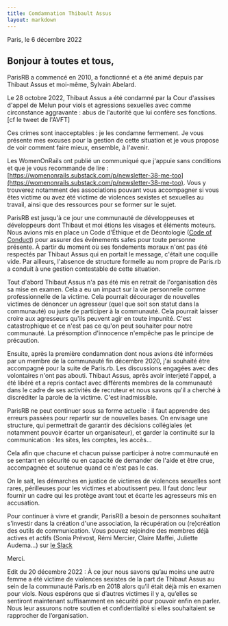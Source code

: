 ```yaml
---
title: Comdamnation Thibault Assus
layout: markdown
---
```


Paris, le 6 décembre 2022

## Bonjour à toutes et tous,

ParisRB a commencé en 2010, a fonctionné et a été animé depuis par Thibaut Assus et moi-même, Sylvain Abelard.

Le 28 octobre 2022, Thibaut Assus a été condamné par la Cour d'assises d'appel de Melun pour viols et agressions sexuelles avec comme circonstance aggravante : abus de l'autorité que lui confère ses fonctions. [cf le tweet de l'AVFT]

Ces crimes sont inacceptables : je les condamne fermement. Je vous présente mes excuses pour la gestion de cette situation et je vous propose de voir comment faire mieux, ensemble, à l'avenir.

Les WomenOnRails ont publié un communiqué que j'appuie sans conditions et que je vous recommande de lire : [https://womenonrails.substack.com/p/newsletter-38-me-too](https://womenonrails.substack.com/p/newsletter-38-me-too). Vous y trouverez notamment des associations pouvant vous accompagner si vous êtes victime ou avez été victime de violences sexistes et sexuelles au travail, ainsi que des ressources pour se former sur le sujet.

ParisRB est jusqu'à ce jour une communauté de développeuses et développeurs dont Thibaut et moi étions les visages et éléments moteurs. Nous avions mis en place un Code d'Éthique et de Déontologie ([Code of Conduct](/code_de_conduite)) pour assurer des événements safes pour toute personne présente. À partir du moment où ses fondements moraux n'ont pas été respectés par Thibaut Assus qui en portait le message, c'était une coquille vide. Par ailleurs, l'absence de structure formelle au nom propre de Paris.rb a conduit à une gestion contestable de cette situation.

Tout d'abord Thibaut Assus n'a pas été mis en retrait de l'organisation dès sa mise en examen. Cela a eu un impact sur la vie personnelle comme professionnelle de la victime. Cela pourrait décourager de nouvelles victimes de dénoncer un agresseur (quel que soit son statut dans la communauté) ou juste de participer à la communauté. Cela pourrait laisser croire aux agresseurs qu'ils peuvent agir en toute impunité. C'est catastrophique et ce n'est pas ce qu'on peut souhaiter pour notre communauté. La présomption d'innocence n'empêche pas le principe de précaution.

Ensuite, après la première condamnation dont nous avions été informées par un membre de la communauté fin décembre 2020, j'ai souhaité être accompagné pour la suite de Paris.rb. Les discussions engagées avec des volontaires n'ont pas abouti. Thibaut Assus, après avoir interjeté l'appel, a été libéré et a repris contact avec différents membres de la communauté dans le cadre de ses activités de recruteur et nous savons qu'il a cherché à discréditer la parole de la victime. C'est inadmissible.

ParisRB ne peut continuer sous sa forme actuelle : il faut apprendre des erreurs passées pour repartir sur de nouvelles bases. On envisage une structure, qui permettrait de garantir des décisions collégiales (et notamment pouvoir écarter un organisateur), et garder la continuité sur la communication : les sites, les comptes, les accès...

Cela afin que chacune et chacun puisse participer à notre communauté en se sentant en sécurité ou en capacité de demander de l'aide et être crue, accompagnée et soutenue quand ce n'est pas le cas.

On le sait, les démarches en justice de victimes de violences sexuelles sont rares, périlleuses pour les victimes et aboutissent peu. Il faut donc leur fournir un cadre qui les protège avant tout et écarte les agresseurs mis en accusation.

Pour continuer à vivre et grandir, ParisRB a besoin de personnes souhaitant s'investir dans la création d'une association, la récupération ou (re)création des outils de communication. Vous pouvez rejoindre des membres déjà actives et actifs (Sonia Prévost, Rémi Mercier, Claire Maffei, Juliette Audema...) sur [le Slack](https://join.slack.com/t/parisrb/shared_invite/zt-2gqmx0xph-guw535snhYofUjjB9rNvCQ)

Merci.

Edit du 20 décembre 2022 : À ce jour nous savons qu’au moins une autre femme a été victime de violences sexistes de la part de Thibaut Assus au sein de la communauté Paris.rb en 2018 alors qu’il était déjà mis en examen pour viols. Nous espérons que si d’autres victimes il y a, qu’elles se sentiront maintenant suffisamment en sécurité pour pouvoir enfin en parler. Nous leur assurons notre soutien et confidentialité si elles souhaitaient se rapprocher de l’organisation.
